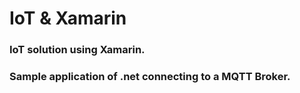 # IoT & Xamarin

### IoT solution using Xamarin. 
### Sample application of .net connecting to a MQTT Broker.
